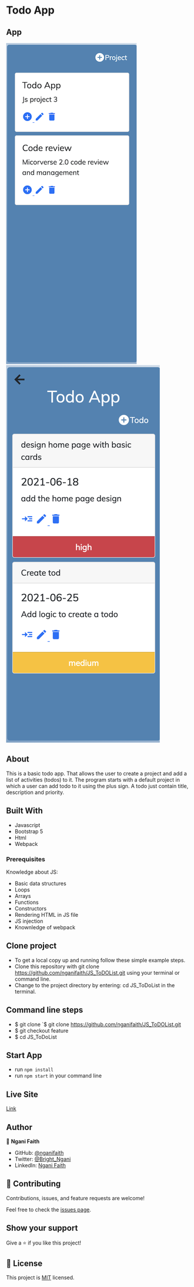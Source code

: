 # Todo App

[](https://img.shields.io/badge/Microverse-blueviolet)

## App

![home](./assets/home.png)
![todos](./assets/todo.png)

## About

This is a basic todo app. That allows the user to create a project and add a list of activities (todos) to it.
The program starts with a default project in which a user can add todo to it using the plus sign.
A todo just contain title, description and priority.

## Built With

- Javascript
- Bootstrap 5
- Html
- Webpack

### Prerequisites

Knowledge about JS:

- Basic data structures
- Loops
- Arrays
- Functions
- Constructors
- Rendering HTML in JS file
- JS injection
- Knownledge of webpack

## Clone project

- To get a local copy up and running follow these simple example steps.
- Clone this repository with git clone https://github.com/nganifaith/JS_ToDOList.git using your terminal or command line.
- Change to the project directory by entering: cd JS_ToDoList in the terminal.

## Command line steps

- $ git clone `$ git clone https://github.com/nganifaith/JS_ToDOList.git
- $ git checkout feature
- $ cd JS_ToDoList

## Start App

- run `npm install`
- run `npm start` in your command line

## Live Site

[Link](https://silly-colden-09da2e.netlify.app/#)

## Author

👤 **Ngani Faith**

- GitHub: [@nganifaith](https://github.com/nganifaith)
- Twitter: [@Bright_Ngani](https://twitter.com/bright_ngani)
- LinkedIn: [Ngani Faith](https://www.linkedin.com/in/ngani-faith/)

## 🤝 Contributing

Contributions, issues, and feature requests are welcome!

Feel free to check the [issues page](https://github.com/nganifaith/JS_ToDOList/issues).

## Show your support

Give a ⭐️ if you like this project!

## 📝 License

This project is [MIT](https://choosealicense.com/licenses/mit/) licensed.
